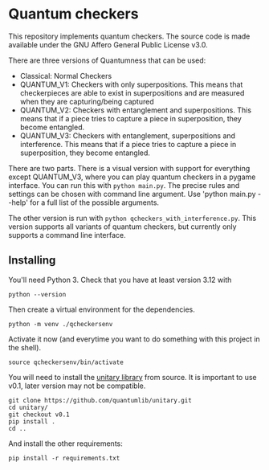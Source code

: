 # Quantum checkers

This repository implements quantum checkers. The source code is made available under the GNU Affero General Public License v3.0.

There are three versions of Quantumness that can be used:
- Classical: Normal Checkers
- QUANTUM_V1: Checkers with only superpositions. This means that checkerpieces are able to exist in superpositions and are measured when they are capturing/being captured
- QUANTUM_V2: Checkers with entanglement and superpositions. This means that if a piece tries to capture a piece in superposition, they become entangled.
- QUANTUM_V3: Checkers with entanglement, superpositions and interference. This means that if a piece tries to capture a piece in superposition, they become entangled.

There are two parts. There is a visual version with support for everything except QUANTUM_V3, where you can play quantum checkers in a pygame interface. You can run this with `python main.py`. The precise rules and settings can be chosen with command line argument. Use 'python main.py --help' for a full list of the possible arguments.

The other version is run with `python qcheckers_with_interference.py`. This version supports all variants of quantum checkers, but currently only supports a command line interface.

## Installing

You'll need Python 3. Check that you have at least version 3.12 with

```
python --version
```

Then create a virtual environment for the dependencies.

```
python -m venv ./qcheckersenv
```

Activate it now (and everytime you want to do something with this project in the shell).

```
source qcheckersenv/bin/activate
```

You will need to install the [unitary library](https://github.com/quantumlib/unitary/) from source. It is important to use v0.1, later version may not be compatible.

```
git clone https://github.com/quantumlib/unitary.git
cd unitary/
git checkout v0.1
pip install .
cd ..
```

And install the other requirements:

```
pip install -r requirements.txt
```

